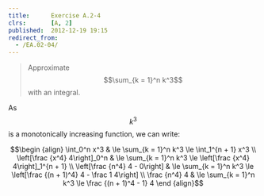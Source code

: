 ```yaml
---
title:      Exercise A.2-4
clrs:       [A, 2]
published:  2012-12-19 19:15
redirect_from:
  - /EA.02-04/
---
```


>Approximate $$\sum_{k = 1}^n k^3$$ with an integral.

As $$k^3$$ is a monotonically increasing function, we can write:

$$\begin {align}
\int_0^n x^3 & \le \sum_{k = 1}^n k^3 \le \int_1^{n + 1} x^3 \\
\left[\frac {x^4} 4\right]_0^n & \le \sum_{k = 1}^n k^3 \le \left[\frac {x^4} 4\right]_1^{n + 1} \\
\left[\frac {n^4} 4 - 0\right] & \le \sum_{k = 1}^n k^3 \le \left[\frac {(n + 1)^4} 4 - \frac 1 4\right] \\
\frac {n^4} 4 & \le \sum_{k = 1}^n k^3 \le \frac {(n + 1)^4 - 1} 4
\end {align}$$